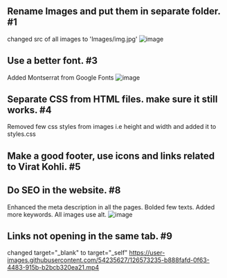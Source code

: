 ## Rename Images and put them in separate folder. #1
changed src of all images to 'Images/img.jpg'
![image](https://user-images.githubusercontent.com/54235627/126573472-45f71590-9f18-42c8-8283-d9300ec3ca9b.png)

## Use a better font. #3
Added Montserrat from Google Fonts
![image](https://user-images.githubusercontent.com/54235627/126573310-4beb2011-a2d1-490a-88d5-d3dcf590da63.png)


## Separate CSS from HTML files. make sure it still works. #4
Removed few css styles from images i.e height and width and added it to styles.css

## Make a good footer, use icons and links related to Virat Kohli. #5

## Do SEO in the website. #8
Enhanced the meta description in all the pages. Bolded few texts. Added more keywords. All images use alt. 
![image](https://user-images.githubusercontent.com/54235627/126574922-edb0f1e1-a801-4e80-9a0b-0c7738b567a5.png)


## Links not opening in the same tab. #9
changed target="_blank" to target="_self"
https://user-images.githubusercontent.com/54235627/126573235-b888fafd-0f63-4483-915b-b2bcb320ea21.mp4
